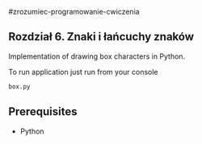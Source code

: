 #zrozumiec-programowanie-cwiczenia
## Rozdział 6. Znaki i łańcuchy znaków

Implementation of drawing box characters in Python.
 
To run application just run from your console
 
```bash
box.py
```

## Prerequisites
- Python
